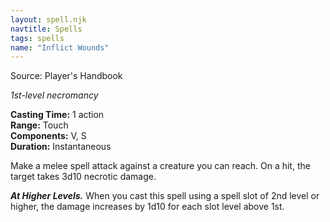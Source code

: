 ```yaml
---
layout: spell.njk
navtitle: Spells
tags: spells
name: "Inflict Wounds"
---
```

Source: Player's Handbook

_1st-level necromancy_

**Casting Time:** 1 action  
**Range:** Touch  
**Components:** V, S  
**Duration:** Instantaneous

Make a melee spell attack against a creature you can reach. On a hit, the target takes 3d10 necrotic damage.

**_At Higher Levels._** When you cast this spell using a spell slot of 2nd level or higher, the damage increases by 1d10 for each slot level above 1st.
